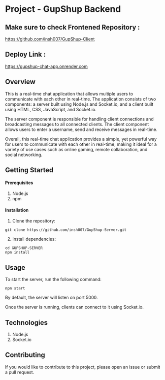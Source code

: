 # Project - GupShup Backend

## Make sure to check Frontened Repository :
https://github.com/insh007/GupShup-Client

## Deploy Link :
https://gupshup-chat-app.onrender.com

## Overview
This is a real-time chat application that allows multiple users to communicate with each other in real-time. The application consists of two components: a server built using Node.js and Socket.io, and a client built using HTML, CSS, JavaScript, and Socket.io.

The server component is responsible for handling client connections and broadcasting messages to all connected clients. The client component allows users to enter a username, send and receive messages in real-time.

Overall, this real-time chat application provides a simple, yet powerful way for users to communicate with each other in real-time, making it ideal for a variety of use cases such as online gaming, remote collaboration, and social networking.

## Getting Started

#### Prerequisites
1. Node.js
2. npm

#### Installation
1. Clone the repository:

```
git clone https://github.com/insh007/GupShup-Server.git
```

2. Install dependencies:

```
cd GUPSHUP-SERVER
npm install
```

## Usage
To start the server, run the following command:

```
npm start
```
By default, the server will listen on port 5000.

Once the server is running, clients can connect to it using Socket.io.

## Technologies
1. Node.js
2. Socket.io

## Contributing
If you would like to contribute to this project, please open an issue or submit a pull request.